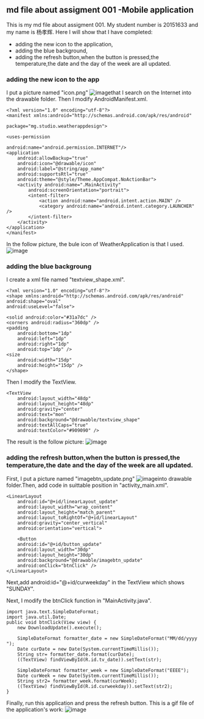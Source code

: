 ##  md file about assigment 001 -Mobile application
This is my md file about assigment 001. My student number is 20151633 and my name is 杨孝辉. Here I will show that I have completed:
- adding the new icon to the application,
- adding the blue background,
- adding the refresh button,when the button is pressed,the temperature,the date and the day of the week are all updated.

### adding the new icon to the app
I put a picture named "icon.png" ![image]()that I search on the Internet into the drawable folder. Then I modify AndroidManifest.xml.

    <?xml version="1.0" encoding="utf-8"?>
    <manifest xmlns:android="http://schemas.android.com/apk/res/android" 
    
    package="mg.studio.weatherappdesign">
   
    <uses-permission
    
    android:name="android.permission.INTERNET"/>
    <application
        android:allowBackup="true"
        android:icon="@drawable/icon"
        android:label="@string/app_name"
        android:supportsRtl="true"
        android:theme="@style/Theme.AppCompat.NoActionBar">
        <activity android:name=".MainActivity"
            android:screenOrientation="portrait">
            <intent-filter>
                <action android:name="android.intent.action.MAIN" />
                <category android:name="android.intent.category.LAUNCHER" />
            </intent-filter>
        </activity>
    </application>
    </manifest>

In the follow picture, the bule icon of WeatherApplication is that I used.
![image]()

### adding the blue backgroung
I create a xml file named "textview_shape.xml".

    <?xml version="1.0" encoding="utf-8"?>
    <shape xmlns:android="http://schemas.android.com/apk/res/android"
    android:shape="oval"
    android:useLevel="false">
    
    <solid android:color="#31a7dc" />
    <corners android:radius="360dp" />
    <padding
        android:bottom="1dp"
        android:left="1dp"
        android:right="1dp"
        android:top="1dp" />
    <size 
        android:width="15dp"
        android:height="15dp" />
    </shape>


Then I modify the TextView.

    <TextView
        android:layout_width="48dp"
        android:layout_height="48dp"
        android:gravity="center"
        android:text="mon"
        android:background="@drawable/textview_shape"
        android:textAllCaps="true"
        android:textColor="#909090" />
        
The result is the follow picture:
![image]()



### adding the refresh button,when the button is pressed,the temperature,the date and the day of the week are all updated.
       
First, I put a picture named "imagebtn_update.png" ![image]()into drawable folder.Then, add code in suittable position in "activity_main.xml".

    <LinearLayout
        android:id="@+id/linearLayout_update"
        android:layout_width="wrap_content"
        android:layout_height="match_parent"
        android:layout_toRightOf="@+id/linearLayout"
        android:gravity="center_vertical"
        android:orientation="vertical">

        <Button
        android:id="@+id/button_update"
        android:layout_width="30dp"
        android:layout_height="30dp"
        android:background="@drawable/imagebtn_update"
        android:onClick="btnClick" />
    </LinearLayout>
Next,add android:id="@+id/curweekday" in the TextView which shows "SUNDAY".
    
Next, I modify the btnClick function in "MainActivity.java".

    import java.text.SimpleDateFormat;
    import java.util.Date;
    public void btnClick(View view) {
        new DownloadUpdate().execute();
        
        SimpleDateFormat formatter_date = new SimpleDateFormat("MM/dd/yyyy ");
        Date curDate = new Date(System.currentTimeMillis());
        String str= formatter_date.format(curDate);
        ((TextView) findViewById(R.id.tv_date)).setText(str);

        SimpleDateFormat formatter_week = new SimpleDateFormat("EEEE");
        Date curWeek = new Date(System.currentTimeMillis());
        String str2= formatter_week.format(curWeek);
        ((TextView) findViewById(R.id.curweekday)).setText(str2);
    }
Finally, run this application and press the refresh button.
This is a gif file of the application's work:
![image]()





